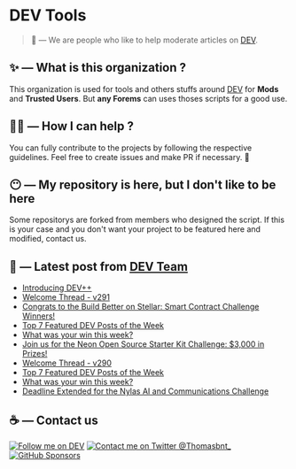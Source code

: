 # DEV Tools

> 🔧 — We are people who like to help moderate articles on [DEV](https://dev.to).

## ✨ — What is this organization ?

This organization is used for tools and others stuffs around [DEV](https://dev.to) for **Mods** and **Trusted Users**. But __any Forems__ can uses thoses scripts for a good use.


## 💪🏼 — How I can help ?

You can fully contribute to the projects by following the respective guidelines. Feel free to create issues and make PR if necessary. 🎉

## 😶 — My repository is here, but I don't like to be here

Some repositorys are forked from members who designed the script. If this is your case and you don't want your project to be featured here and modified, contact us.

## 📝 — Latest post from [DEV Team](https://dev.to/devteam)

<!-- BLOG-POST-LIST:START -->
- [Introducing DEV++](https://dev.to/devteam/introducing-dev-2k6d)
- [Welcome Thread - v291](https://dev.to/devteam/welcome-thread-v291-1fmj)
- [Congrats to the Build Better on Stellar: Smart Contract Challenge Winners!](https://dev.to/devteam/congrats-to-the-build-better-on-stellar-smart-contract-challenge-winners-5h9m)
- [Top 7 Featured DEV Posts of the Week](https://dev.to/devteam/top-7-featured-dev-posts-of-the-week-2fm4)
- [What was your win this week?](https://dev.to/devteam/what-was-your-win-this-week-4hil)
- [Join us for the Neon Open Source Starter Kit Challenge: $3,000 in Prizes!](https://dev.to/devteam/join-us-for-the-neon-open-source-starter-kit-challenge-3000-in-prizes-3oe2)
- [Welcome Thread - v290](https://dev.to/devteam/welcome-thread-v290-g2k)
- [Top 7 Featured DEV Posts of the Week](https://dev.to/devteam/top-7-featured-dev-posts-of-the-week-k9b)
- [What was your win this week?](https://dev.to/devteam/what-was-your-win-this-week-41l0)
- [Deadline Extended for the Nylas AI and Communications Challenge](https://dev.to/devteam/deadline-extended-for-the-nylas-ai-and-communications-challenge-3h1j)
<!-- BLOG-POST-LIST:END -->


## ☕ — Contact us

[![Follow me on DEV](https://img.shields.io/badge/dev.to-%2308090A.svg?&style=for-the-badge&logo=dev.to&logoColor=white&alt=devto)](https://dev.to/thomasbnt)
[![Contact me on Twitter @Thomasbnt_](https://img.shields.io/badge/Contact%20me%20on%20Twitter-%231DA1F2.svg?&style=for-the-badge&logo=twitter&logoColor=white&alt=twitter)](https://twitter.com/messages/1142357270-1142357270?text=Hello,%20I%20contact%20you%20from%20devtotools%20&recipient_id=1142357270) [![GitHub Sponsors](https://img.shields.io/badge/Sponsor%20me-%23EA54AE.svg?&style=for-the-badge&logo=github-sponsors&logoColor=white)](https://github.com/sponsors/thomasbnt)


